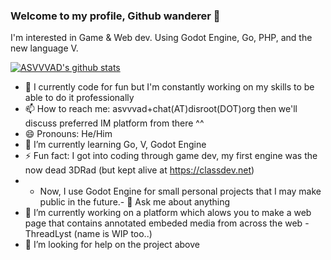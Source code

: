 ### Welcome to my profile, Github wanderer 👋

I'm interested in Game & Web dev. Using Godot Engine, Go, PHP, and the new language V.

[![ASVVVAD's github stats](https://github-readme-stats.vercel.app/api?username=asvvvad)](https://github.com/asvvvad)

- 👏️ I currently code for fun but I'm constantly working on my skills to be able to do it professionally
- 📫 How to reach me: asvvvad+chat(AT)disroot(DOT)org then we'll discuss preferred IM platform from there ^^ 
- 😄 Pronouns: He/Him
- 🌱 I’m currently learning Go, V, Godot Engine
- ⚡ Fun fact: I got into coding through game dev, my first engine was the now dead 3DRad (but kept alive at https://classdev.net)
- - Now, I use Godot Engine for small personal projects that I may make public in the future.- 💬 Ask me about anything
- 🔭 I’m currently working on a platform which alows you to make a web page that contains annotated embeded media from across the web - ThreadLyst (name is WIP too..)
- 🤔 I’m looking for help on the project above
